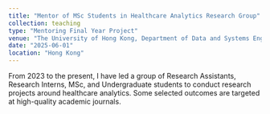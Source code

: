 ```yaml
---
title: "Mentor of MSc Students in Healthcare Analytics Research Group"
collection: teaching
type: "Mentoring Final Year Project"
venue: "The University of Hong Kong, Department of Data and Systems Engineering"
date: "2025-06-01"
location: "Hong Kong"
---
```


From 2023 to the present, I have led a group of Research Assistants, Research Interns, MSc, and Undergraduate students to conduct research projects around healthcare analytics. Some selected outcomes are targeted at high-quality academic journals.
